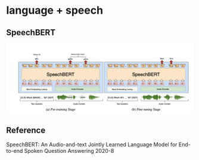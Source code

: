# language + speech



## SpeechBERT

![](image/speechbert.png)



## Reference

SpeechBERT: An Audio-and-text Jointly Learned Language Model for End-to-end Spoken Question Answering   2020-8

